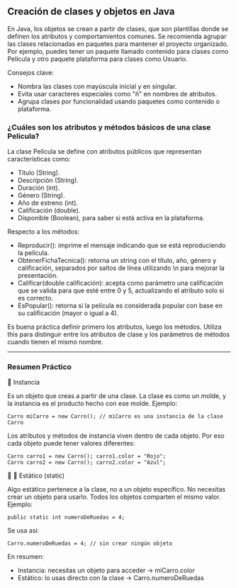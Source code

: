 <h2 align="left"> Creación de clases y objetos en Java </h2>

<p align="left"> En Java, los objetos se crean a partir de clases, que son plantillas donde se definen los atributos y comportamientos comunes. Se recomienda agrupar las clases relacionadas en paquetes para mantener el proyecto organizado. Por ejemplo, puedes tener un paquete llamado contenido para clases como Película y otro paquete plataforma para clases como Usuario.

Consejos clave: 
- Nombra las clases con mayúscula inicial y en singular. 
- Evita usar caracteres especiales como "ñ" en nombres de atributos. 
- Agrupa clases por funcionalidad usando paquetes como contenido o plataforma. </p>


<h3> ¿Cuáles son los atributos y métodos básicos de una clase Película? </h3>

<p align="left"> La clase Película se define con atributos públicos que representan características como: 

- Título (String). 
- Descripción (String). 
- Duración (int). 
- Género (String). 
- Año de estreno (int). 
- Calificación (double). 
- Disponible (Boolean), para saber si está activa en la plataforma.

Respecto a los métodos: 
- Reproducir(): imprime el mensaje indicando que se está reproduciendo la película. 
- ObtenerFichaTecnica(): retorna un string con el título, año, género y calificación, separados por saltos de línea utilizando \n para mejorar la presentación. 
- Calificar(double calificación): acepta como parámetro una calificación que se valida para que esté entre 0 y 5, actualizando el atributo solo si es correcto. 
- EsPopular(): retorna si la película es considerada popular con base en su calificación (mayor o igual a 4).

Es buena práctica definir primero los atributos, luego los métodos. Utiliza this para distinguir entre los atributos de clase y los parámetros de métodos cuando tienen el mismo nombre.

</p>

<hr>

<h3> Resumen Práctico </h3>

<p align="left"> 

📌 Instancia

Es un objeto que creas a partir de una clase. La clase es como un molde, y la instancia es el producto hecho con ese molde. Ejemplo:

    Carro miCarro = new Carro(); // miCarro es una instancia de la clase Carro

Los atributos y métodos de instancia viven dentro de cada objeto. Por eso cada objeto puede tener valores diferentes:

    Carro carro1 = new Carro(); carro1.color = "Rojo";
    Carro carro2 = new Carro(); carro2.color = "Azul";

</p>

<p align="left"> 

📌 📌 Estático (static) 

Algo estático pertenece a la clase, no a un objeto específico. No necesitas crear un objeto para usarlo. Todos los objetos comparten el mismo valor. Ejemplo:

    public static int numeroDeRuedas = 4;

Se usa así:

    Carro.numeroDeRuedas = 4; // sin crear ningún objeto

</p>

<p align="left"> 

En resumen:

* Instancia: necesitas un objeto para acceder → miCarro.color
* Estático: lo usas directo con la clase → Carro.numeroDeRuedas
</p>